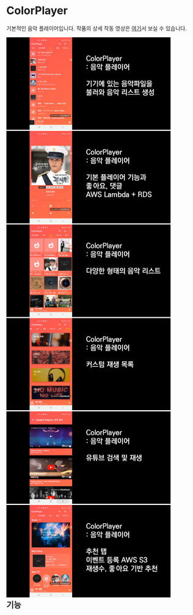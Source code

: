 # ColorPlayer
기본적인 음악 플레이어입니다. 작품의 상세 작동 영상은 [여기]()서 보실 수 있습니다.
<div style="float:left;">
  <img src="https://github.com/agopwns/ColorPlayer/blob/master/images/1playList.jpg" alt="Your image title" width="430"/> 
  <img src="https://github.com/agopwns/ColorPlayer/blob/master/images/2player.jpg" alt="Your image title" width="430"/>
  <img src="https://github.com/agopwns/ColorPlayer/blob/master/images/3album.jpg" alt="Your image title" width="430"/>
  <img src="https://github.com/agopwns/ColorPlayer/blob/master/images/4customList.jpg" alt="Your image title" width="430"/>
  <img src="https://github.com/agopwns/ColorPlayer/blob/master/images/5yotubePlay.jpg" alt="Your image title" width="430"/>
  <img src="https://github.com/agopwns/ColorPlayer/blob/master/images/6eventPage.jpg" alt="Your image title" width="430"/>
</div>

## 기능


